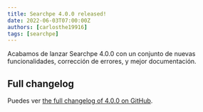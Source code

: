 ```yaml
---
title: Searchpe 4.0.0 released!
date: 2022-06-03T07:00:00Z
authors: [carlosthe19916]
tags: [searchpe]
---
```


Acabamos de lanzar Searchpe 4.0.0 con un conjunto de nuevas funcionalidades, corrección de errores, y mejor documentación.

## Full changelog

Puedes ver [the full changelog of 4.0.0 on GitHub](https://github.com/project-openubl/searchpe/releases/tag/v4.0.0).
